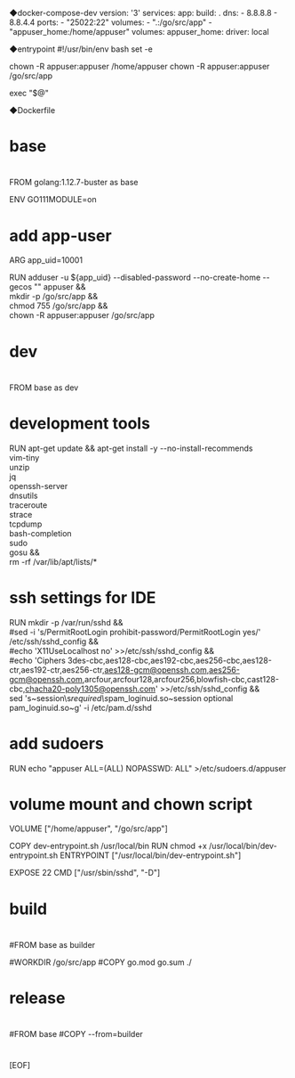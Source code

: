 ◆docker-compose-dev
version: '3'
services:
  app:
    build: .
    dns:
      - 8.8.8.8
      - 8.8.4.4
    ports:
      - "25022:22"
    volumes:
      - ".:/go/src/app"
      - "appuser_home:/home/appuser"
volumes:
  appuser_home:
    driver: local


◆entrypoint
#!/usr/bin/env bash
set -e

chown -R appuser:appuser /home/appuser
chown -R appuser:appuser /go/src/app

exec "$@"


◆Dockerfile
#
# base
#
FROM golang:1.12.7-buster as base

ENV GO111MODULE=on

# add app-user
ARG app_uid=10001

RUN adduser -u ${app_uid} --disabled-password --no-create-home --gecos "" appuser && \
  mkdir -p /go/src/app && \
  chmod 755 /go/src/app && \
  chown -R appuser:appuser /go/src/app

#
# dev
#
FROM base as dev

# development tools
RUN apt-get update && apt-get install -y --no-install-recommends \
  vim-tiny \
  unzip \
  jq \
  openssh-server \
  dnsutils \
  traceroute \
  strace \
  tcpdump \
  bash-completion \
  sudo \
  gosu && \
  rm -rf /var/lib/apt/lists/*

# ssh settings for IDE
RUN mkdir -p /var/run/sshd && \
  #sed -i 's/PermitRootLogin prohibit-password/PermitRootLogin yes/' /etc/ssh/sshd_config && \
  #echo 'X11UseLocalhost no' >>/etc/ssh/sshd_config && \
  #echo 'Ciphers  3des-cbc,aes128-cbc,aes192-cbc,aes256-cbc,aes128-ctr,aes192-ctr,aes256-ctr,aes128-gcm@openssh.com,aes256-gcm@openssh.com,arcfour,arcfour128,arcfour256,blowfish-cbc,cast128-cbc,chacha20-poly1305@openssh.com' >>/etc/ssh/sshd_config && \
  sed 's~session\s*required\s*pam_loginuid.so~session optional pam_loginuid.so~g' -i /etc/pam.d/sshd

# add sudoers
RUN echo "appuser ALL=(ALL) NOPASSWD: ALL" >/etc/sudoers.d/appuser

# volume mount and chown script
VOLUME ["/home/appuser", "/go/src/app"]

COPY dev-entrypoint.sh /usr/local/bin
RUN chmod +x /usr/local/bin/dev-entrypoint.sh
ENTRYPOINT ["/usr/local/bin/dev-entrypoint.sh"]

EXPOSE 22
CMD ["/usr/sbin/sshd", "-D"]

#
# build
#
#FROM base as builder

#WORKDIR /go/src/app
#COPY go.mod go.sum ./

#
# release
#
#FROM base
#COPY --from=builder
#



[EOF]
